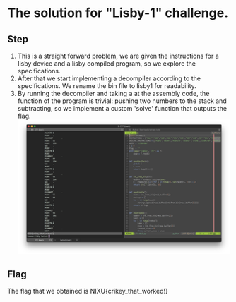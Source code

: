 # The solution for "Lisby-1" challenge.

## Step
1. This is a straight forward problem, we are given the instructions for a lisby device and a lisby compiled program, so we explore the specifications.
2. After that we start implementing a decompiler according to the specifications. We rename the bin file to lisby1 for readability.
3. By running the decompiler and taking a at the assembly code, the function of the program is trivial: pushing two numbers to the stack and subtracting, so we implement a custom 'solve' function that outputs the flag. ![terminal](1.png)

## Flag
The flag that we obtained is NIXU{crikey_that_worked!}

